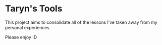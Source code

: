 # Taryn's Tools

This project aims to consolidate all of the lessons I've taken away from my personal experiences.

Please enjoy :D

